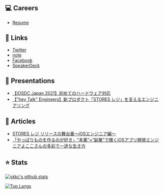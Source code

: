 ## 💻 **Careers**

- [Resume](resume.md)

## 🔗 **Links**

- [Twitter](https://twitter.com/_ykkc)
- [note](https://note.com/ykkc)
- [Facebook](https://www.facebook.com/ykkc.apps)
- [SpeakerDeck](https://speakerdeck.com/ykkc)

## 📢 **Presentations**

- [【iOSDC Japan 2021】初めてのハードウェア対応](https://fortee.jp/iosdc-japan-2021/proposal/6fbe3926-91d2-4b33-b77c-d167710adecd)
- [【"hey Talk" Engineers】新プロダクト「STORES レジ」を支えるエンジニアリング](https://hey.connpass.com/event/219835)

## 📓 **Articles**

- [STORES レジ リリースの舞台裏〜iOSエンジニア編〜](https://people.st.inc/n/ne91a41bd6f0f)
- [「やっぱりものを作るのが好き」“本業”×“副業”で輝くiOSアプリ開発エンジニアよここさんの多彩で一途な生き方](https://ios-academia.com/blog/interview/ios-engineer/429)

## ⭐ **Stats**

[![ykkc's github stats](https://github-readme-stats.vercel.app/api?username=ykkc&count_private=true&show_icons=true)](https://github.com/anuraghazra/github-readme-stats)

[![Top Langs](https://github-readme-stats.vercel.app/api/top-langs/?username=ykkc)](https://github.com/anuraghazra/github-readme-stats)